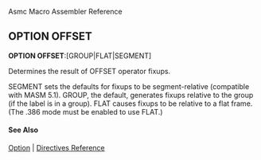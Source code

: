 Asmc Macro Assembler Reference

## OPTION OFFSET

**OPTION OFFSET**:[GROUP|FLAT|SEGMENT]

Determines the result of OFFSET operator fixups.

SEGMENT sets the defaults for fixups to be segment-relative (compatible with MASM 5.1). GROUP, the default, generates fixups relative to the group (if the label is in a group). FLAT causes fixups to be relative to a flat frame. (The .386 mode must be enabled to use FLAT.)

#### See Also

[Option](option.md) | [Directives Reference](readme.md)
